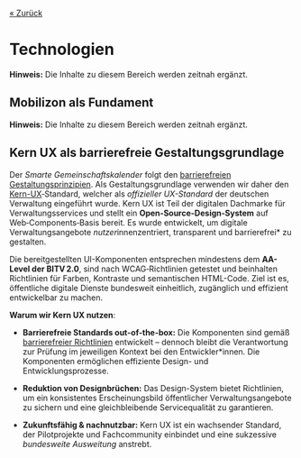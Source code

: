 
[« Zurück](/get-started)

# Technologien
**Hinweis:** Die Inhalte zu diesem Bereich werden zeitnah ergänzt.

## Mobilizon als Fundament

**Hinweis:** Die Inhalte zu diesem Bereich werden zeitnah ergänzt.

## Kern UX als barrierefreie Gestaltungsgrundlage

Der *Smarte Gemeinschaftskalender* folgt den [barrierefreien Gestaltungsprinzipien](/Barrierefreiheit/). Als Gestaltungsgrundlage verwenden wir daher den [Kern-UX](https://www.kern-ux.de/)‑Standard, welcher als *offizieller UX-Standard* der deutschen Verwaltung eingeführt wurde. Kern UX ist Teil der digitalen Dachmarke für Verwaltungsservices und stellt ein **Open‑Source-Design‑System** auf Web‑Components‑Basis bereit. Es wurde entwickelt, um digitale Verwaltungsangebote *nutzer*innenzentriert, transparent und barrierefrei* zu gestalten.  

Die bereitgestellten UI-Komponenten entsprechen mindestens dem **AA-Level der BITV 2.0**, sind nach WCAG‑Richtlinien getestet und beinhalten Richtlinien für Farben, Kontraste und semantischen HTML-Code. Ziel ist es, öffentliche digitale Dienste bundesweit einheitlich, zugänglich und effizient entwickelbar zu machen.

**Warum wir Kern UX nutzen**:

* **Barrierefreie Standards out-of-the-box:** Die Komponenten sind gemäß [barrierefreier Richtlinien](https://www.kern-ux.de/2.1.2/design-system/barrierefreiheit/) entwickelt – dennoch bleibt die Verantwortung zur Prüfung im jeweiligen Kontext bei den Entwickler*innen. Die Komponenten ermöglichen effiziente Design- und Entwicklungsprozesse.

* **Reduktion von Designbrüchen:** Das Design-System bietet Richtlinien, um ein konsistentes Erscheinungsbild öffentlicher Verwaltungsangebote zu sichern und eine gleichbleibende Servicequalität zu garantieren.

* **Zukunftsfähig & nachnutzbar:** Kern UX ist ein wachsender Standard, der Pilotprojekte und Fachcommunity einbindet und eine sukzessive *bundesweite Ausweitung* anstrebt.  


